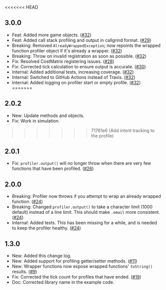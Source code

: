 <<<<<<< HEAD
## 3.0.0

 - Feat: Added more game objects. ([#32](https://github.com/screepers/screeps-profiler/pull/32))
 - Feat: Added call stack profiling and output in callgrind format. ([#29](https://github.com/screepers/screeps-profiler/pull/29))
 - Breaking: Removed `AlreadyWrappedException`; now repoints the wrapped function profiler object if it's already a wrapper. ([#32](https://github.com/screepers/screeps-profiler/pull/32))
 - Breaking: Throw on invalid registration as soon as possible. ([#32](https://github.com/screepers/screeps-profiler/pull/32))
 - Fix: Resolved CostMatrix registering issues. ([#28](https://github.com/screepers/screeps-profiler/pull/28))
 - Fix: Corrected tick calculation to ensure output is accurate. ([#30](https://github.com/screepers/screeps-profiler/pull/30))
 - Internal: Added additional tests, increasing coverage. ([#32](https://github.com/screepers/screeps-profiler/pull/32))
 - Internal: Switched to GitHub Actions instead of Travis. ([#32](https://github.com/screepers/screeps-profiler/pull/32))
 - Internal: Added logging on profiler start or empty profile. ([#32](https://github.com/screepers/screeps-profiler/pull/32))
=======
## 2.0.2

- New: Update methods and objects.
- Fix: Work in simulation.
>>>>>>> 71761e6 (Add intent tracking to the profile)

## 2.0.1

 - Fix: `profiler.output()` will no longer throw when there are very few functions that have been profiled. ([#26](https://github.com/screepers/screeps-profiler/pull/26))

## 2.0.0

 - Breaking: Profiler now throws if you attempt to wrap an already wrapped function. ([#24](https://github.com/gdborton/screeps-profiler/pull/24))
 - Breaking: Changed `profiler.output()` to take a character limit (1000 default) instead of a line limit. This should make `.email` more consistent. ([#24](https://github.com/gdborton/screeps-profiler/pull/24))
 - Internal: Added tests. This has been missing for a while, and is needed to keep the profiler healthy. ([#24](https://github.com/gdborton/screeps-profiler/pull/24))

## 1.3.0

 - New: Added this change log.
 - New: Added support for profiling getter/setter methods. ([#11](https://github.com/gdborton/screeps-profiler/pull/11))
 - New: Wrapper functions now expose wrapped functions' `toString()` results. ([#9](https://github.com/gdborton/screeps-profiler/pull/9))
 - Fix: Corrected the tick count for profiles that have ended. ([#19](https://github.com/gdborton/screeps-profiler/pull/19))
 - Doc: Corrected library name in the example code.
